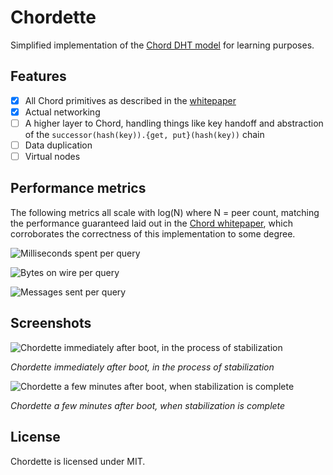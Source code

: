 # Chordette
Simplified implementation of the [Chord DHT model](https://pdos.csail.mit.edu/papers/chord:sigcomm01/chord_sigcomm.pdf) for learning purposes.

## Features

- [x] All Chord primitives as described in the [whitepaper](https://pdos.csail.mit.edu/papers/chord:sigcomm01/chord_sigcomm.pdf)
- [x] Actual networking
- [ ] A higher layer to Chord, handling things like key handoff and abstraction of the `successor(hash(key)).{get, put}(hash(key))` chain
- [ ] Data duplication
- [ ] Virtual nodes

## Performance metrics
The following metrics all scale with log(N) where N = peer count, matching the performance guaranteed laid out in the [Chord whitepaper](https://pdos.csail.mit.edu/papers/chord:sigcomm01/chord_sigcomm.pdf), which corroborates the correctness of this implementation to some degree.

![Milliseconds spent per query](https://github.com/hexafluoride/Chordette/blob/master/docs/metrics/time-per-query.png?raw=true)

![Bytes on wire per query](https://github.com/hexafluoride/Chordette/blob/master/docs/metrics/bytes-per-query.png?raw=true)

![Messages sent per query](https://github.com/hexafluoride/Chordette/blob/master/docs/metrics/msgs-per-query.png?raw=true)

## Screenshots

![Chordette immediately after boot, in the process of stabilization](https://github.com/hexafluoride/Chordette/blob/master/docs/screenshots/chordette-1.PNG?raw=true)

_Chordette immediately after boot, in the process of stabilization_

![Chordette a few minutes after boot, when stabilization is complete](https://github.com/hexafluoride/Chordette/blob/master/docs/screenshots/chordette-2.PNG?raw=true)

_Chordette a few minutes after boot, when stabilization is complete_

## License
Chordette is licensed under MIT.
